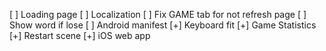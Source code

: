 [ ] Loading page
[ ] Localization
[ ] Fix GAME tab for not refresh page
[ ] Show word if lose
[ ] Android manifest
[+] Keyboard fit
[+] Game Statistics
[+] Restart scene
[+] iOS web app
